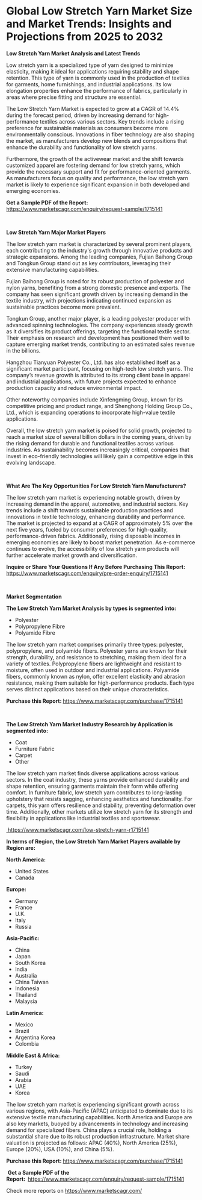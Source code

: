 <p><h1>Global Low Stretch Yarn Market Size and Market Trends: Insights and Projections from 2025 to 2032</h1></p><p><strong>Low Stretch Yarn Market Analysis and Latest Trends</strong></p>
<p><p>Low stretch yarn is a specialized type of yarn designed to minimize elasticity, making it ideal for applications requiring stability and shape retention. This type of yarn is commonly used in the production of textiles for garments, home furnishings, and industrial applications. Its low elongation properties enhance the performance of fabrics, particularly in areas where precise fitting and structure are essential.</p><p>The Low Stretch Yarn Market is expected to grow at a CAGR of 14.4% during the forecast period, driven by increasing demand for high-performance textiles across various sectors. Key trends include a rising preference for sustainable materials as consumers become more environmentally conscious. Innovations in fiber technology are also shaping the market, as manufacturers develop new blends and compositions that enhance the durability and functionality of low stretch yarns.</p><p>Furthermore, the growth of the activewear market and the shift towards customized apparel are fostering demand for low stretch yarns, which provide the necessary support and fit for performance-oriented garments. As manufacturers focus on quality and performance, the low stretch yarn market is likely to experience significant expansion in both developed and emerging economies.</p></p>
<p><strong>Get a Sample PDF of the Report:&nbsp;</strong> <a href="https://www.marketscagr.com/enquiry/request-sample/1715141?utm_campaign=3271&utm_medium=2&utm_source=Github&utm_content=ia&utm_term=28032025&utm_id=low-stretch-yarn">https://www.marketscagr.com/enquiry/request-sample/1715141</a></p>
<p>&nbsp;</p>
<p><strong>Low Stretch Yarn Major Market Players</strong></p>
<p><p>The low stretch yarn market is characterized by several prominent players, each contributing to the industry's growth through innovative products and strategic expansions. Among the leading companies, Fujian Baihong Group and Tongkun Group stand out as key contributors, leveraging their extensive manufacturing capabilities.</p><p>Fujian Baihong Group is noted for its robust production of polyester and nylon yarns, benefiting from a strong domestic presence and exports. The company has seen significant growth driven by increasing demand in the textile industry, with projections indicating continued expansion as sustainable practices become more prevalent.</p><p>Tongkun Group, another major player, is a leading polyester producer with advanced spinning technologies. The company experiences steady growth as it diversifies its product offerings, targeting the functional textile sector. Their emphasis on research and development has positioned them well to capture emerging market trends, contributing to an estimated sales revenue in the billions.</p><p>Hangzhou Tianyuan Polyester Co., Ltd. has also established itself as a significant market participant, focusing on high-tech low stretch yarns. The company’s revenue growth is attributed to its strong client base in apparel and industrial applications, with future projects expected to enhance production capacity and reduce environmental impact.</p><p>Other noteworthy companies include Xinfengming Group, known for its competitive pricing and product range, and Shenghong Holding Group Co., Ltd., which is expanding operations to incorporate high-value textile applications.</p><p>Overall, the low stretch yarn market is poised for solid growth, projected to reach a market size of several billion dollars in the coming years, driven by the rising demand for durable and functional textiles across various industries. As sustainability becomes increasingly critical, companies that invest in eco-friendly technologies will likely gain a competitive edge in this evolving landscape.</p></p>
<p>&nbsp;</p>
<p><strong>What Are The Key Opportunities For Low Stretch Yarn Manufacturers?</strong></p>
<p><p>The low stretch yarn market is experiencing notable growth, driven by increasing demand in the apparel, automotive, and industrial sectors. Key trends include a shift towards sustainable production practices and innovations in textile technology, enhancing durability and performance. The market is projected to expand at a CAGR of approximately 5% over the next five years, fueled by consumer preferences for high-quality, performance-driven fabrics. Additionally, rising disposable incomes in emerging economies are likely to boost market penetration. As e-commerce continues to evolve, the accessibility of low stretch yarn products will further accelerate market growth and diversification.</p></p>
<p><strong>Inquire or Share Your Questions If Any Before Purchasing This Report:</strong> <a href="https://www.marketscagr.com/enquiry/pre-order-enquiry/1715141?utm_campaign=3271&utm_medium=2&utm_source=Github&utm_content=ia&utm_term=28032025&utm_id=low-stretch-yarn">https://www.marketscagr.com/enquiry/pre-order-enquiry/1715141</a></p>
<p>&nbsp;</p>
<p><strong>Market Segmentation</strong></p>
<p><strong>The Low Stretch Yarn Market Analysis by types is segmented into:</strong></p>
<p><ul><li>Polyester</li><li>Polypropylene Fibre</li><li>Polyamide Fibre</li></ul></p>
<p><p>The low stretch yarn market comprises primarily three types: polyester, polypropylene, and polyamide fibers. Polyester yarns are known for their strength, durability, and resistance to stretching, making them ideal for a variety of textiles. Polypropylene fibers are lightweight and resistant to moisture, often used in outdoor and industrial applications. Polyamide fibers, commonly known as nylon, offer excellent elasticity and abrasion resistance, making them suitable for high-performance products. Each type serves distinct applications based on their unique characteristics.</p></p>
<p><strong>Purchase this Report:&nbsp;</strong><a href="https://www.marketscagr.com/purchase/1715141?utm_campaign=3271&utm_medium=2&utm_source=Github&utm_content=ia&utm_term=28032025&utm_id=low-stretch-yarn">https://www.marketscagr.com/purchase/1715141</a></p>
<p>&nbsp;</p>
<p><strong>The Low Stretch Yarn Market Industry Research by Application is segmented into:</strong></p>
<p><ul><li>Coat</li><li>Furniture Fabric</li><li>Carpet</li><li>Other</li></ul></p>
<p><p>The low stretch yarn market finds diverse applications across various sectors. In the coat industry, these yarns provide enhanced durability and shape retention, ensuring garments maintain their form while offering comfort. In furniture fabric, low stretch yarn contributes to long-lasting upholstery that resists sagging, enhancing aesthetics and functionality. For carpets, this yarn offers resilience and stability, preventing deformation over time. Additionally, other markets utilize low stretch yarn for its strength and flexibility in applications like industrial textiles and sportswear.</p></p>
<p><a href="https://www.marketscagr.com/low-stretch-yarn-r1715141?utm_campaign=3271&utm_medium=2&utm_source=Github&utm_content=ia&utm_term=28032025&utm_id=low-stretch-yarn">&nbsp;https://www.marketscagr.com/low-stretch-yarn-r1715141</a></p>
<p><strong>In terms of Region, the Low Stretch Yarn Market Players available by Region are:</strong></p>
<p>
    <p> <strong> North America: </strong>
        <ul>
            <li>United States</li>
            <li>Canada</li>
        </ul>
        </p> 
    <p> <strong> Europe: </strong>
        <ul>
            <li>Germany</li>
            <li>France</li>
            <li>U.K.</li>
            <li>Italy</li>
            <li>Russia</li>
        </ul>
        </p> 
    <p> <strong> Asia-Pacific: </strong>
        <ul>
            <li>China</li>
            <li>Japan</li>
            <li>South Korea</li>
            <li>India</li>
            <li>Australia</li>
            <li>China Taiwan</li>
            <li>Indonesia</li>
            <li>Thailand</li>
            <li>Malaysia</li>
        </ul>
        </p> 
    <p> <strong> Latin America: </strong>
        <ul>
            <li>Mexico</li>
            <li>Brazil</li>
            <li>Argentina Korea</li>
            <li>Colombia</li>
        </ul>
        </p> 
    <p> <strong> Middle East & Africa: </strong>
        <ul>
            <li>Turkey</li>
            <li>Saudi</li>
            <li>Arabia</li>
            <li>UAE</li>
            <li>Korea</li>
        </ul>
    </p>
    </p>
<p><p>The low stretch yarn market is experiencing significant growth across various regions, with Asia-Pacific (APAC) anticipated to dominate due to its extensive textile manufacturing capabilities. North America and Europe are also key markets, buoyed by advancements in technology and increasing demand for specialized fibers. China plays a crucial role, holding a substantial share due to its robust production infrastructure. Market share valuation is projected as follows: APAC (40%), North America (25%), Europe (20%), USA (10%), and China (5%).</p></p>
<p><strong>Purchase this Report: </strong><a href="https://www.marketscagr.com/purchase/1715141?utm_campaign=3271&utm_medium=2&utm_source=Github&utm_content=ia&utm_term=28032025&utm_id=low-stretch-yarn">https://www.marketscagr.com/purchase/1715141</a></p>
<p>&nbsp;<strong>Get a Sample PDF of the Report:&nbsp;&nbsp;</strong><a href="https://www.marketscagr.com/enquiry/request-sample/1715141?utm_campaign=3271&utm_medium=2&utm_source=Github&utm_content=ia&utm_term=28032025&utm_id=low-stretch-yarn">https://www.marketscagr.com/enquiry/request-sample/1715141</a></p>
<p><strong></strong></p>
<p>Check more reports on <a href="https://www.marketscagr.com/?utm_campaign=3271&utm_medium=2&utm_source=Github&utm_content=ia&utm_term=28032025&utm_id=low-stretch-yarn">https://www.marketscagr.com/</a></p>